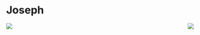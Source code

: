 # Joseph

<img align="right" src="https://github-readme-stats.vercel.app/api?username=Joseph-Sorel&show_icons=true&hide_border=true&&count_private=true&include_all_commits=true&theme=dark" />
<img align="left" src="https://github-readme-stats.vercel.app/api/top-langs/?username=Joseph-Sorel&show_icons=true&hide_border=true&&count_private=true&include_all_commits=true&theme=dark" />
